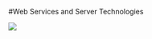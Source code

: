#Web Services and Server Technologies
<html>
  <body>
    
<img src= "https://github.com/user-attachments/assets/ece0f9d1-2fd1-4dcd-bb99-4cf457046a64">





  </body>
</html>
